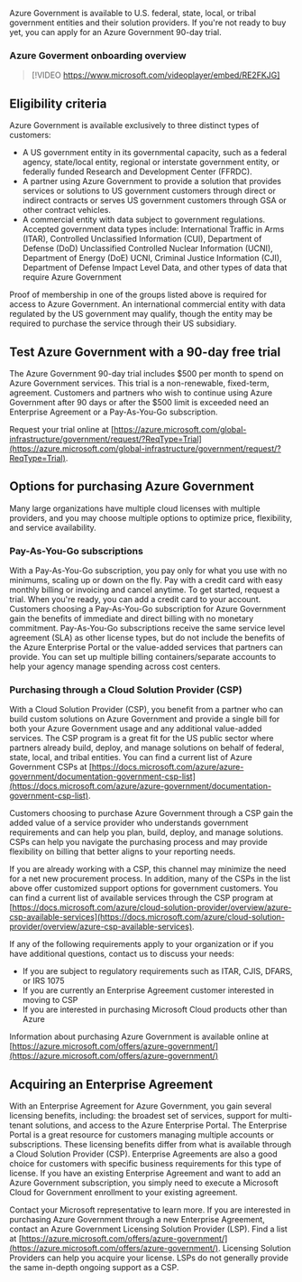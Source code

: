 Azure Government is available to U.S. federal, state, local, or tribal government entities and their solution providers. If you&#39;re not ready to buy yet, you can apply for an Azure Government 90-day trial.

### Azure Goverment onboarding overview

> [!VIDEO https://www.microsoft.com/videoplayer/embed/RE2FKJG]

## Eligibility criteria

Azure Government is available exclusively to three distinct types of customers:

- A US government entity in its governmental capacity, such as a federal agency, state/local entity, regional or interstate government entity, or federally funded Research and Development Center (FFRDC).
- A partner using Azure Government to provide a solution that provides services or solutions to US government customers through direct or indirect contracts or serves US government customers through GSA or other contract vehicles.
- A commercial entity with data subject to government regulations. Accepted government data types include: International Traffic in Arms (ITAR), Controlled Unclassified Information (CUI), Department of Defense (DoD) Unclassified Controlled Nuclear Information (UCNI), Department of Energy (DoE) UCNI, Criminal Justice Information (CJI), Department of Defense Impact Level Data, and other types of data that require Azure Government

Proof of membership in one of the groups listed above is required for access to Azure Government. An international commercial entity with data regulated by the US government may qualify, though the entity may be required to purchase the service through their US subsidiary.

## Test Azure Government with a 90-day free trial

The Azure Government 90-day trial includes $500 per month to spend on Azure Government services. This trial is a non-renewable, fixed-term, agreement. Customers and partners who wish to continue using Azure Government after 90 days or after the $500 limit is exceeded need an Enterprise Agreement or a Pay-As-You-Go subscription.

Request your trial online at [https://azure.microsoft.com/global-infrastructure/government/request/?ReqType=Trial](https://azure.microsoft.com/global-infrastructure/government/request/?ReqType=Trial).

## Options for purchasing Azure Government

Many large organizations have multiple cloud licenses with multiple providers, and you may choose multiple options to optimize price, flexibility, and service availability.

### Pay-As-You-Go subscriptions

With a Pay-As-You-Go subscription, you pay only for what you use with no minimums, scaling up or down on the fly. Pay with a credit card with easy monthly billing or invoicing and cancel anytime. To get started, request a trial. When you&#39;re ready, you can add a credit card to your account. Customers choosing a Pay-As-You-Go subscription for Azure Government gain the benefits of immediate and direct billing with no monetary commitment. Pay-As-You-Go subscriptions receive the same service level agreement (SLA) as other license types, but do not include the benefits of the Azure Enterprise Portal or the value-added services that partners can provide. You can set up multiple billing containers/separate accounts to help your agency manage spending across cost centers.

### Purchasing through a Cloud Solution Provider (CSP)

 With a Cloud Solution Provider (CSP), you benefit from a partner who can build custom solutions on Azure Government and provide a single bill for both your Azure Government usage and any additional value-added services. The CSP program is a great fit for the US public sector where partners already build, deploy, and manage solutions on behalf of federal, state, local, and tribal entities. You can find a current list of Azure Government CSPs at [https://docs.microsoft.com/azure/azure-government/documentation-government-csp-list](https://docs.microsoft.com/azure/azure-government/documentation-government-csp-list).

Customers choosing to purchase Azure Government through a CSP gain the added value of a service provider who understands government requirements and can help you plan, build, deploy, and manage solutions. CSPs can help you navigate the purchasing process and may provide flexibility on billing that better aligns to your reporting needs.

If you are already working with a CSP, this channel may minimize the need for a net new procurement process. In addition, many of the CSPs in the list above offer customized support options for government customers. You can find a current list of available services through the CSP program at [https://docs.microsoft.com/azure/cloud-solution-provider/overview/azure-csp-available-services](https://docs.microsoft.com/azure/cloud-solution-provider/overview/azure-csp-available-services).

If any of the following requirements apply to your organization or if you have additional questions, contact us to discuss your needs:

- If you are subject to regulatory requirements such as ITAR, CJIS, DFARS, or IRS 1075
- If you are currently an Enterprise Agreement customer interested in moving to CSP
- If you are interested in purchasing Microsoft Cloud products other than Azure

Information about purchasing Azure Government is available online at [https://azure.microsoft.com/offers/azure-government/](https://azure.microsoft.com/offers/azure-government/)

## Acquiring an Enterprise Agreement

With an Enterprise Agreement for Azure Government, you gain several licensing benefits, including: the broadest set of services, support for multi-tenant solutions, and access to the Azure Enterprise Portal. The Enterprise Portal is a great resource for customers managing multiple accounts or subscriptions. These licensing benefits differ from what is available through a Cloud Solution Provider (CSP). Enterprise Agreements are also a good choice for customers with specific business requirements for this type of license. If you have an existing Enterprise Agreement and want to add an Azure Government subscription, you simply need to execute a Microsoft Cloud for Government enrollment to your existing agreement.

Contact your Microsoft representative to learn more. If you are interested in purchasing Azure Government through a new Enterprise Agreement, contact an Azure Government Licensing Solution Provider (LSP). Find a list at [https://azure.microsoft.com/offers/azure-government/](https://azure.microsoft.com/offers/azure-government/). Licensing Solution Providers can help you acquire your license. LSPs do not generally provide the same in-depth ongoing support as a CSP.